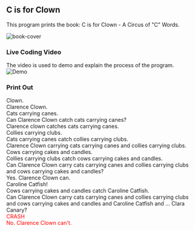 ## C is for Clown
This program prints the book: C is for Clown - A Circus of "C" Words.

![book-cover](https://i.gr-assets.com/images/S/compressed.photo.goodreads.com/books/1361407156i/1852198._UY322_SS322_.jpg)

### Live Coding Video
The video is used to demo and explain the process of the program.  
![Demo](https://www.youtube.com/watch?v=OA8NjgzpQZY)  

### Print Out
Clown.  
Clarence Clown.  
Cats carrying canes.  
Can Clarence Clown catch cats carrying canes?  
Clarence clown catches cats carrying canes.  
Collies carrying clubs.  
Cats carrying canes catch collies carrying clubs.  
Clarence Clown carrying cats carrying canes and collies carrying clubs.  
Cows carrying cakes and candles.  
Collies carrying clubs catch cows carrying cakes and candles.  
Can Clarence Clown carry cats carrying canes and collies carrying clubs and cows carrying cakes and candles?  
Yes. Clarence Clown can.  
Caroline Catfish!  
Cows carrying cakes and candles catch Caroline Catfish.  
Can Clarence Clown carry cats carrying canes and collies carrying clubs and cows carrying cakes and candles and Caroline Catfish and ... Clara Canary?  
<span style="color: red;" >CRASH</span>  
<span style="color: red;" >No. Clarence Clown can't. </span>  
